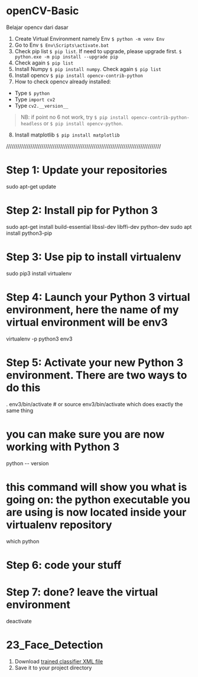 # openCV-Basic

Belajar opencv dari dasar

1. Create Virtual Environment namely Env `$ python -m venv Env`
2. Go to Env `$ Env\Scripts\activate.bat`
3. Check pip list `$ pip list`. If need to upgrade, please upgrade first. `$ python.exe -m pip install --upgrade pip`
4. Check again `$ pip list`
5. Install Numpy `$ pip install numpy`. Check again `$ pip list`
6. Install opencv `$ pip install opencv-contrib-python`
7. How to check opencv already installed:

- Type `$ python`
- Type `import cv2`
- Type `cv2.__version__`

> NB: if point no 6 not work, try `$ pip install opencv-contrib-python-headless` or `$ pip install opencv-python`.

8. Install matplotlib `$ pip install matplotlib`




///////////////////////////////////////////////////////////////////////////////////
# Step 1: Update your repositories
sudo apt-get update

# Step 2: Install pip for Python 3
sudo apt-get install build-essential libssl-dev libffi-dev python-dev
sudo apt install python3-pip

# Step 3: Use pip to install virtualenv
sudo pip3 install virtualenv 

# Step 4: Launch your Python 3 virtual environment, here the name of my virtual environment will be env3
virtualenv -p python3 env3

# Step 5: Activate your new Python 3 environment. There are two ways to do this
. env3/bin/activate # or source env3/bin/activate which does exactly the same thing

# you can make sure you are now working with Python 3
python -- version
# this command will show you what is going on: the python executable you are using is now located inside your virtualenv repository
which python 

# Step 6: code your stuff

# Step 7: done? leave the virtual environment
deactivate



# 23_Face_Detection
1. Download [trained classifier XML file](https://raw.githubusercontent.com/opencv/opencv/master/data/haarcascades/haarcascade_frontalface_default.xml)
2. Save it to your project directory